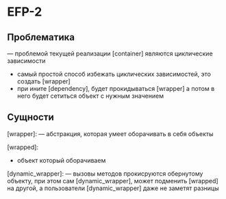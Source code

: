 # EFP-2

## Проблематика

— проблемой текущей реализации [container] являются циклические зависимости

- самый простой способ избежать циклических зависимостей, это создать [wrapper]
- при ините [dependency], будет прокидываться [wrapper] а потом в него будет сетиться объект с нужным значением

## Сущности

[wrapper]:
— абстракция, которая умеет оборачивать в себя объекты

[wrapped]:
- объект который оборачиваем

[dynamic_wrapper]:
— вызовы методов прокисруются обернутому объекту, при этом сам [dynamic_wrapper], может подменить [wrapped] на другой, а пользователи [dynamic_wrapper] даже не заметят разницы
